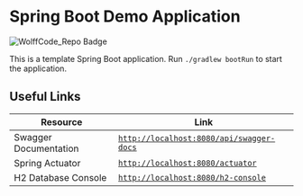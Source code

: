 # Spring Boot Demo Application

![WolffCode_Repo Badge](https://img.shields.io/badge/wolffcode.dev-Spring_Boot_Demo-blue)

This is a template Spring Boot application. Run `./gradlew bootRun` to start the application.

## Useful Links

| Resource              | Link                                                                               |
|-----------------------|------------------------------------------------------------------------------------|
| Swagger Documentation | [`http://localhost:8080/api/swagger-docs`](http://localhost:8080/api/swagger-docs) |
| Spring Actuator       | [`http://localhost:8080/actuator`](http://localhost:8080/actuator)                 |
| H2 Database Console   | [`http://localhost:8080/h2-console`](http://localhost:8080/h2-console)             |